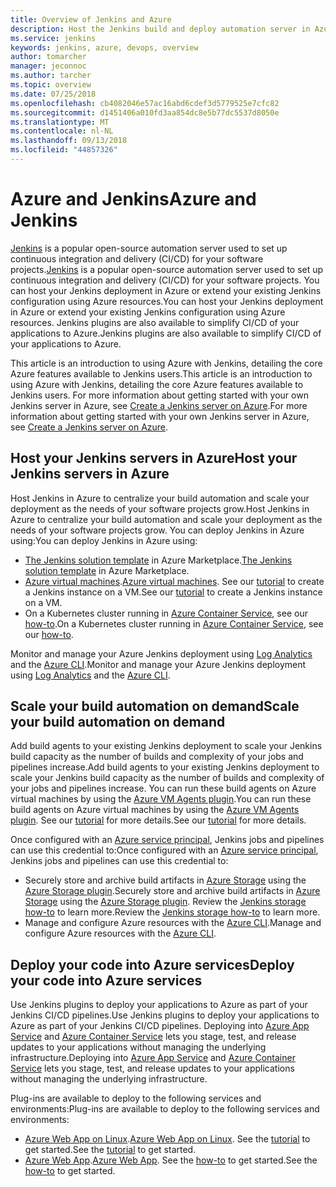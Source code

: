 ```yaml
---
title: Overview of Jenkins and Azure
description: Host the Jenkins build and deploy automation server in Azure and use Azure compute and storage resources to extend your continous integration and deployment (CI/CD) pipelines.
ms.service: jenkins
keywords: jenkins, azure, devops, overview
author: tomarcher
manager: jeconnoc
ms.author: tarcher
ms.topic: overview
ms.date: 07/25/2018
ms.openlocfilehash: cb4082046e57ac16abd6cdef3d5779525e7cfc82
ms.sourcegitcommit: d1451406a010fd3aa854dc8e5b77dc5537d8050e
ms.translationtype: MT
ms.contentlocale: nl-NL
ms.lasthandoff: 09/13/2018
ms.locfileid: "44857326"
---
```

# <a name="azure-and-jenkins"></a><span data-ttu-id="2678d-104">Azure and Jenkins</span><span class="sxs-lookup"><span data-stu-id="2678d-104">Azure and Jenkins</span></span>

<span data-ttu-id="2678d-105">[Jenkins](https://jenkins.io/) is a popular open-source automation server used to set up continuous integration and delivery (CI/CD) for your software projects.</span><span class="sxs-lookup"><span data-stu-id="2678d-105">[Jenkins](https://jenkins.io/) is a popular open-source automation server used to set up continuous integration and delivery (CI/CD) for your software projects.</span></span> <span data-ttu-id="2678d-106">You can host your Jenkins deployment in Azure or extend your existing Jenkins configuration using Azure resources.</span><span class="sxs-lookup"><span data-stu-id="2678d-106">You can host your Jenkins deployment in Azure or extend your existing Jenkins configuration using Azure resources.</span></span> <span data-ttu-id="2678d-107">Jenkins plugins are also available to simplify CI/CD of your applications to Azure.</span><span class="sxs-lookup"><span data-stu-id="2678d-107">Jenkins plugins are also available to simplify CI/CD of your applications to Azure.</span></span>

<span data-ttu-id="2678d-108">This article is an introduction to using Azure with Jenkins, detailing the core Azure features available to Jenkins users.</span><span class="sxs-lookup"><span data-stu-id="2678d-108">This article is an introduction to using Azure with Jenkins, detailing the core Azure features available to Jenkins users.</span></span> <span data-ttu-id="2678d-109">For more information about getting started with your own Jenkins server in Azure, see [Create a Jenkins server on Azure](install-jenkins-solution-template.md).</span><span class="sxs-lookup"><span data-stu-id="2678d-109">For more information about getting started with your own Jenkins server in Azure, see [Create a Jenkins server on Azure](install-jenkins-solution-template.md).</span></span>

## <a name="host-your-jenkins-servers-in-azure"></a><span data-ttu-id="2678d-110">Host your Jenkins servers in Azure</span><span class="sxs-lookup"><span data-stu-id="2678d-110">Host your Jenkins servers in Azure</span></span>

<span data-ttu-id="2678d-111">Host Jenkins in Azure to centralize your build automation and scale your deployment as the needs of your software projects grow.</span><span class="sxs-lookup"><span data-stu-id="2678d-111">Host Jenkins in Azure to centralize your build automation and scale your deployment as the needs of your software projects grow.</span></span> <span data-ttu-id="2678d-112">You can deploy Jenkins in Azure using:</span><span class="sxs-lookup"><span data-stu-id="2678d-112">You can deploy Jenkins in Azure using:</span></span>
 
- <span data-ttu-id="2678d-113">[The Jenkins solution template](install-jenkins-solution-template.md) in Azure Marketplace.</span><span class="sxs-lookup"><span data-stu-id="2678d-113">[The Jenkins solution template](install-jenkins-solution-template.md) in Azure Marketplace.</span></span>
- <span data-ttu-id="2678d-114">[Azure virtual machines](/azure/virtual-machines/linux/overview).</span><span class="sxs-lookup"><span data-stu-id="2678d-114">[Azure virtual machines](/azure/virtual-machines/linux/overview).</span></span> <span data-ttu-id="2678d-115">See our [tutorial](/azure/virtual-machines/linux/tutorial-jenkins-github-docker-cicd) to create a Jenkins instance on a VM.</span><span class="sxs-lookup"><span data-stu-id="2678d-115">See our [tutorial](/azure/virtual-machines/linux/tutorial-jenkins-github-docker-cicd) to create a Jenkins instance on a VM.</span></span>
- <span data-ttu-id="2678d-116">On a Kubernetes cluster running in [Azure Container Service](/azure/container-service/kubernetes/container-service-kubernetes-walkthrough), see our [how-to](/azure/container-service/kubernetes/container-service-kubernetes-jenkins).</span><span class="sxs-lookup"><span data-stu-id="2678d-116">On a Kubernetes cluster running in [Azure Container Service](/azure/container-service/kubernetes/container-service-kubernetes-walkthrough), see our [how-to](/azure/container-service/kubernetes/container-service-kubernetes-jenkins).</span></span>

<span data-ttu-id="2678d-117">Monitor and manage your Azure Jenkins deployment using [Log Analytics](/azure/log-analytics/log-analytics-overview) and the [Azure CLI](/cli/azure).</span><span class="sxs-lookup"><span data-stu-id="2678d-117">Monitor and manage your Azure Jenkins deployment using [Log Analytics](/azure/log-analytics/log-analytics-overview) and the [Azure CLI](/cli/azure).</span></span>

## <a name="scale-your-build-automation-on-demand"></a><span data-ttu-id="2678d-118">Scale your build automation on demand</span><span class="sxs-lookup"><span data-stu-id="2678d-118">Scale your build automation on demand</span></span>

<span data-ttu-id="2678d-119">Add build agents to your existing Jenkins deployment to scale your Jenkins build capacity as the number of builds and complexity of your jobs and pipelines increase.</span><span class="sxs-lookup"><span data-stu-id="2678d-119">Add build agents to your existing Jenkins deployment to scale your Jenkins build capacity as the number of builds and complexity of your jobs and pipelines increase.</span></span> <span data-ttu-id="2678d-120">You can run these build agents on Azure virtual machines by using the [Azure VM Agents plugin](jenkins-azure-vm-agents.md).</span><span class="sxs-lookup"><span data-stu-id="2678d-120">You can run these build agents on Azure virtual machines by using the [Azure VM Agents plugin](jenkins-azure-vm-agents.md).</span></span> <span data-ttu-id="2678d-121">See our [tutorial](/azure/jenkins/jenkins-azure-vm-agents) for more details.</span><span class="sxs-lookup"><span data-stu-id="2678d-121">See our [tutorial](/azure/jenkins/jenkins-azure-vm-agents) for more details.</span></span>

<span data-ttu-id="2678d-122">Once configured with an [Azure service principal](/azure/azure-resource-manager/resource-group-overview), Jenkins jobs and pipelines can use this credential to:</span><span class="sxs-lookup"><span data-stu-id="2678d-122">Once configured with an [Azure service principal](/azure/azure-resource-manager/resource-group-overview), Jenkins jobs and pipelines can use this credential to:</span></span>

- <span data-ttu-id="2678d-123">Securely store and archive build artifacts in [Azure Storage](/azure/storage/common/storage-introduction) using the [Azure Storage plugin](https://plugins.jenkins.io/windows-azure-storage).</span><span class="sxs-lookup"><span data-stu-id="2678d-123">Securely store and archive build artifacts in [Azure Storage](/azure/storage/common/storage-introduction) using the [Azure Storage plugin](https://plugins.jenkins.io/windows-azure-storage).</span></span> <span data-ttu-id="2678d-124">Review the [Jenkins storage how-to](/azure/storage/common/storage-java-jenkins-continuous-integration-solution) to learn more.</span><span class="sxs-lookup"><span data-stu-id="2678d-124">Review the [Jenkins storage how-to](/azure/storage/common/storage-java-jenkins-continuous-integration-solution) to learn more.</span></span>
- <span data-ttu-id="2678d-125">Manage and configure Azure resources with the [Azure CLI](/azure/jenkins/execute-cli-jenkins-pipeline).</span><span class="sxs-lookup"><span data-stu-id="2678d-125">Manage and configure Azure resources with the [Azure CLI](/azure/jenkins/execute-cli-jenkins-pipeline).</span></span>

## <a name="deploy-your-code-into-azure-services"></a><span data-ttu-id="2678d-126">Deploy your code into Azure services</span><span class="sxs-lookup"><span data-stu-id="2678d-126">Deploy your code into Azure services</span></span>

<span data-ttu-id="2678d-127">Use Jenkins plugins to deploy your applications to Azure as part of your Jenkins CI/CD pipelines.</span><span class="sxs-lookup"><span data-stu-id="2678d-127">Use Jenkins plugins to deploy your applications to Azure as part of your Jenkins CI/CD pipelines.</span></span> <span data-ttu-id="2678d-128">Deploying into [Azure App Service](/azure/app-service/) and [Azure Container Service](/azure/container-service/kubernetes/) lets you stage, test, and release updates to your applications without managing the underlying infrastructure.</span><span class="sxs-lookup"><span data-stu-id="2678d-128">Deploying into [Azure App Service](/azure/app-service/) and [Azure Container Service](/azure/container-service/kubernetes/) lets you stage, test, and release updates to your applications without managing the underlying infrastructure.</span></span>

 <span data-ttu-id="2678d-129">Plug-ins are available to deploy to the following services and environments:</span><span class="sxs-lookup"><span data-stu-id="2678d-129">Plug-ins are available to deploy to the following services and environments:</span></span>

- <span data-ttu-id="2678d-130">[Azure Web App on Linux](/azure/app-service/containers/app-service-linux-intro).</span><span class="sxs-lookup"><span data-stu-id="2678d-130">[Azure Web App on Linux](/azure/app-service/containers/app-service-linux-intro).</span></span> <span data-ttu-id="2678d-131">See the [tutorial](java-deploy-webapp-tutorial.md) to get started.</span><span class="sxs-lookup"><span data-stu-id="2678d-131">See the [tutorial](java-deploy-webapp-tutorial.md) to get started.</span></span>
- <span data-ttu-id="2678d-132">[Azure Web App](/azure/app-service/app-service-web-overview).</span><span class="sxs-lookup"><span data-stu-id="2678d-132">[Azure Web App](/azure/app-service/app-service-web-overview).</span></span> <span data-ttu-id="2678d-133">See the [how-to](deploy-Jenkins-app-service-plugin.md) to get started.</span><span class="sxs-lookup"><span data-stu-id="2678d-133">See the [how-to](deploy-Jenkins-app-service-plugin.md) to get started.</span></span>